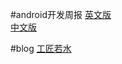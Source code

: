 #android开发周报
[英文版](http://androidweekly.net/)  
[中文版](http://www.androidweekly.cn/)

#blog
[工匠若水](http://blog.csdn.net/yanbober)